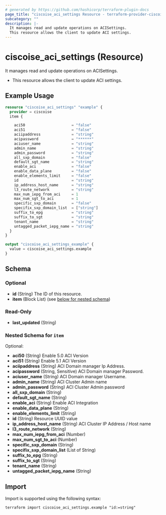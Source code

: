 ```yaml
---
# generated by https://github.com/hashicorp/terraform-plugin-docs
page_title: "ciscoise_aci_settings Resource - terraform-provider-ciscoise"
subcategory: ""
description: |-
  It manages read and update operations on ACISettings.
  This resource allows the client to update ACI settings.
---
```


# ciscoise_aci_settings (Resource)

It manages read and update operations on ACISettings.

- This resource allows the client to update ACI settings.

## Example Usage

```terraform
resource "ciscoise_aci_settings" "example" {
  provider = ciscoise
  item {

    aci50                     = "false"
    aci51                     = "false"
    aciipaddress              = "string"
    acipassword               = "******"
    aciuser_name              = "string"
    admin_name                = "string"
    admin_password            = "string"
    all_sxp_domain            = "false"
    default_sgt_name          = "string"
    enable_aci                = "false"
    enable_data_plane         = "false"
    enable_elements_limit     = "false"
    id                        = "string"
    ip_address_host_name      = "string"
    l3_route_network          = "string"
    max_num_iepg_from_aci     = 1
    max_num_sgt_to_aci        = 1
    specific_sxp_domain       = "false"
    specifix_sxp_domain_list  = ["string"]
    suffix_to_epg             = "string"
    suffix_to_sgt             = "string"
    tenant_name               = "string"
    untagged_packet_iepg_name = "string"
  }
}

output "ciscoise_aci_settings_example" {
  value = ciscoise_aci_settings.example
}
```

<!-- schema generated by tfplugindocs -->
## Schema

### Optional

- **id** (String) The ID of this resource.
- **item** (Block List) (see [below for nested schema](#nestedblock--item))

### Read-Only

- **last_updated** (String)

<a id="nestedblock--item"></a>
### Nested Schema for `item`

Optional:

- **aci50** (String) Enable 5.0 ACI Version
- **aci51** (String) Enable 5.1 ACI Version
- **aciipaddress** (String) ACI Domain manager Ip Address.
- **acipassword** (String, Sensitive) ACI Domain manager Password.
- **aciuser_name** (String) ACI Domain manager Username.
- **admin_name** (String) ACI Cluster Admin name
- **admin_password** (String) ACI Cluster Admin password
- **all_sxp_domain** (String)
- **default_sgt_name** (String)
- **enable_aci** (String) Enable ACI Integration
- **enable_data_plane** (String)
- **enable_elements_limit** (String)
- **id** (String) Resource UUID value
- **ip_address_host_name** (String) ACI Cluster IP Address / Host name
- **l3_route_network** (String)
- **max_num_iepg_from_aci** (Number)
- **max_num_sgt_to_aci** (Number)
- **specific_sxp_domain** (String)
- **specifix_sxp_domain_list** (List of String)
- **suffix_to_epg** (String)
- **suffix_to_sgt** (String)
- **tenant_name** (String)
- **untagged_packet_iepg_name** (String)

## Import

Import is supported using the following syntax:

```shell
terraform import ciscoise_aci_settings.example "id:=string"
```
